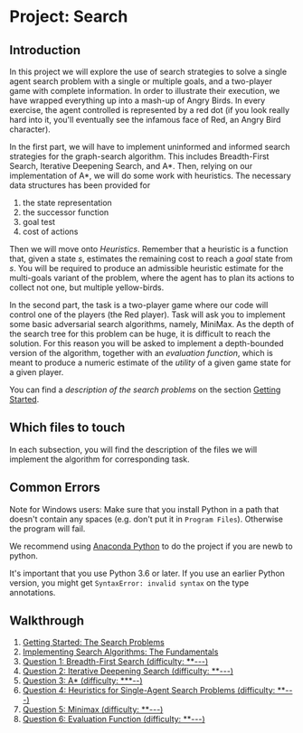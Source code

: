# Project: Search

## Introduction

In this project we will explore the use of search strategies to solve a
single agent search problem with a single or multiple goals, and a two-player
game with complete information. In order to illustrate their execution, we have
wrapped everything up into a mash-up of Angry Birds. In every exercise, the
agent controlled is represented by a red dot (if you look really hard into it,
you'll eventually see the infamous face of Red, an Angry Bird character).

In the first part, we will have to implement uninformed and informed search
strategies for the graph-search algorithm. This
includes Breadth-First Search, Iterative Deepening Search, and A*. Then,
relying on our implementation of A*, we will do some work with heuristics.
The necessary data structures has been provided for

1. the state representation
2. the successor function
3. goal test
4. cost of actions

Then we will move onto _Heuristics_. Remember that a heuristic is a function
that, given a state _s_, estimates the remaining cost to reach a _goal_ state
from _s_. You will be required to produce an admissible heuristic estimate for
the multi-goals variant of the problem, where the agent has to plan its actions
to collect not one, but multiple yellow-birds.

In the second part, the task is a two-player game where our code will control
one of the players (the Red player). Task will ask you to implement some basic
adversarial search algorithms, namely, MiniMax. As the depth of the search tree
for this problem can be huge, it is difficult to reach the solution. For this
reason you will be asked to implement a depth-bounded version of the algorithm,
together with an _evaluation function_, which is meant to produce a numeric
estimate of the _utility_ of a given game state for a given player.

You can find a _description of the search problems_ on the section [Getting
Started](1_getting_started.md).

## Which files to touch

In each subsection, you will find the description of the files we will implement
the algorithm for corresponding task.

## Common Errors

Note for Windows users: Make sure that you install Python in a path that
doesn't contain any spaces (e.g. don't put it in `Program Files`). Otherwise
the program will fail.

We recommend using [Anaconda Python](https://www.anaconda.com/download/) to do the project if you are newb to python.


It's important that you use Python 3.6 or later. If you use an earlier Python
version, you might get `SyntaxError: invalid syntax` on the type annotations.

## Walkthrough

1. [Getting Started: The Search Problems](../README.md/#getting-started)
2. [Implementing Search Algorithms: The Fundamentals](2_implementation_notes.md)
3. [Question 1: Breadth-First Search (difficulty: **---)](3_breadth_first_search.md)
4. [Question 2: Iterative Deepening Search (difficulty: **---)](4_iterative_deepening_search.md)
5. [Question 3: A\* (difficulty: ***--)](5_a_star.md)
6. [Question 4: Heuristics for Single-Agent Search Problems (difficulty: **---)](6_heuristics.md)
7. [Question 5: Minimax (difficulty: **---)](7_minimax.md)
8. [Question 6: Evaluation Function (difficulty: **---)](8_evaluation_function.md)

